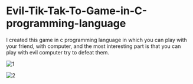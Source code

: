 # Evil-Tik-Tak-To-Game-in-C-programming-language
I created this game in c programming language in which you can play with your friend, with computer, and the most interesting part is that you can play with evil computer try to defeat them.



![1](https://user-images.githubusercontent.com/100343499/189511950-1eb40bf9-8cb7-441b-99fe-dcfcf44460b8.png)


![2](https://user-images.githubusercontent.com/100343499/189511951-364736f6-a213-4d17-a1d9-baf7064a4fb4.png)
